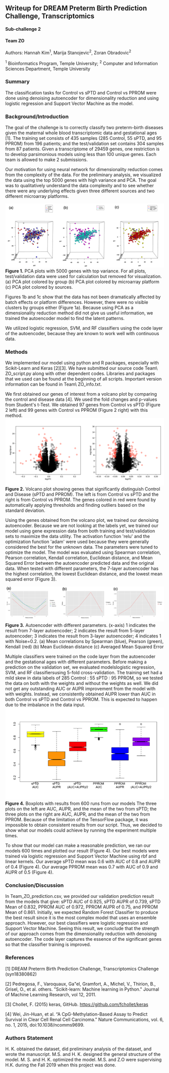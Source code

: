 <h2> Writeup for DREAM Preterm Birth Prediction Challenge, Transcriptomics </h2>
<h4>Sub-challenge 2</h4>
<h4> Team ZO </h4>

Authors: Hannah Kim<sup>1</sup>, Marija Stanojevic<sup>2</sup>, Zoran Obradovic<sup>2</sup>

<sup>1</sup> Bioinformatics Program, Temple University; <sup>2</sup> Computer and Information Sciences Department, Temple University


<h3> Summary </h3>

The classification tasks for Control vs sPTD and Control vs PPROM were done using denoising autoencoder for dimensionality reduction and using logistic regression and Support Vector Machine as the model.

<h3> Background/Introduction </h3>

The goal of the challenge is to correctly classify two preterm-birth diseases given the maternal whole blood transcriptomic data and gestational ages [1]. The training set consists of 435 samples (285 Control, 55 sPTD, and 95 PPROM) from 196 patients; and the test/validation set contains 304 samples from 87 patients. Given a transcriptome of 29459 genes, one restriction is to develop parsimonious models using less than 100 unique genes. Each team is allowed to make 2 submissions.

Our motivation for using neural network for dimensionality reduction comes from the complexity of the data. For the preliminary analysis, we visualized the data using the top 5000 genes with high variance and PCA. The goal was to qualitatively understand the data complexity and to see whether there were any underlying effects given three different sources and two different microarray platforms.

![Figure 1.](fig1.png)
**Figure 1.** PCA plots with 5000 genes with top variance. For all plots, test/validation data were used for calculation but removed for visualization. (a) PCA plot colored by group (b) PCA plot colored by microarray platform (c) PCA plot colored by sources.

Figures 1b and 1c show that the data has not been dramatically affected by batch effects or platform differences. However, there were no visible clusters by groups either (Figure 1a). Because using PCA as a dimensionality reduction method did not give us useful information, we trained the autoencoder model to find the latent patterns.

We utilized logistic regression, SVM, and RF classifiers using the code layer of the autoencoder, because they are known to work well with continuous data.

<h3> Methods </h3>

We implemented our model using python and R packages, especially with Scikit-Learn and Keras [2][3]. We have submitted our source code Team\ ZO_script.py along with other dependent codes. Libraries and packages that we used can be found at the beginning of all scripts. Important version information can be found in Team\ ZO_info.txt.

We first obtained our genes of interest from a volcano plot by comparing the control and disease data [4]. We used the fold changes and p-values from Student's t-Test. We obtained 97 genes from Control vs sPTD (Figure 2 left) and 99 genes with Control vs PPROM (Figure 2 right) with this method.
![Figure 2.](fig2.png)
**Figure 2.** Volcano plot showing genes that significantly distinguish Control and Disease (sPTD and PPROM). The left is from Control vs sPTD and the right is from Control vs PPROM. The genes colored in red were found by automatically applying thresholds and finding outliers based on the standard deviation.

Using the genes obtained from the volcano plot, we trained our denoising autoencoder. Because we are not looking at the labels yet, we trained our model using gene expression data from both training and test/validation sets to maximize the data utility. The activation function 'relu' and the optimization function 'adam' were used because they were generally considered the best for the unknown data. The parameters were tuned to optimize the model. The model was evaluated using Spearman correlation, Pearson correlation, Kendall correlation, Euclidean distance, and Mean Squared Error between the autoencoder predicted data and the original data. When tested with different parameters, the 7-layer autoencoder has the highest correlation, the lowest Euclidean distance, and the lowest mean squared error (Figure 3).

![Figure 3.](fig3.png)
**Figure 3.** Autoencoder with different parameters. (x-axis) 1 indicates the result from 7-layer autoencoder; 2 indicates the result from 5-layer autoencoder; 3 indicates the result from 3-layer autoencoder; 4 indicates 1 with Noise=0.2. (a) Mean correlations by Spearman (blue), Pearson (green), Kendall (red) (b) Mean Euclidean distance (c) Averaged Mean Squared Error

Multiple classifiers were trained on the code layer from the autoencoder and the gestational ages with different parameters. Before making a prediction on the validation set, we evaluated modelslogistic regression, SVM, and RF classifiersusing 5-fold cross-validation. The training set had a mild skew in data labels of 285 Control : 55 sPTD : 95 PPROM, so we tested the data on both with the weights and without the weights as well. We did not get any outstanding AUC or AUPR improvement from the model with with weights. Instead, we consistently obtained AUPR lower than AUC in both Control vs sPTD and Control vs PPROM. This is expected to happen due to the imbalance in the data input.
![Figure 4.](fig4.png)
**Figure 4.** Boxplots with results from 600 runs from our models The three plots on the left are AUC, AUPR, and the mean of the two from sPTD; the three plots on the right are AUC, AUPR, and the mean of the two from PPROM.
Because of the limitation of the TensorFlow package, it was impossible to obtain consistent results from our script. Thus, we decided to show what our models could achieve by running the experiment multiple times.

To show that our model can make a reasonable prediction, we ran our models 600 times and plotted our result (Figure 4). Our best models were trained via logistic regression and Support Vector Machine using rbf and linear kernels. Our average sPTD mean was 0.6 with AUC of 0.8 and AUPR of 0.4 (Figure 4). Our average PPROM mean was 0.7 with AUC of 0.9 and AUPR of 0.5 (Figure 4).

<h3> Conclusion/Discussion </h3>

In Team_ZO_prediction.csv, we provided our validation prediction result from the models that give: sPTD AUC of 0.925, sPTD AUPR of 0.739, sPTD Mean of 0.832, PPROM AUC of 0.972, PPROM AUPR of 0.75, and PPROM Mean of 0.861. Initially, we expected Random Forest Classifier to produce the best result since it is the most complex model that uses an ensemble approach. However, our best classifiers were logistic regression and Support Vector Machine. Seeing this result, we conclude that the strength of our approach comes from the dimensionality reduction with denoising autoencoder. The code layer captures the essence of the significant genes so that the classifier training is improved.

<h3> References </h3>

[1] DREAM Preterm Birth Prediction Challenge, Transcriptomics Challenge (syn18380862)

[2] Pedregosa, F., Varoquaux, Ga"el, Gramfort, A., Michel, V., Thirion, B., Grisel, O., et al. others. "Scikit-learn: Machine learning in Python." Journal of Machine Learning Research, vol 12, 2011.

[3] Chollet, F. (2015) keras, GitHub. https://github.com/fchollet/keras

[4] Wei, Jin-Huan, et al. “A CpG-Methylation-Based Assay to Predict Survival in Clear Cell Renal Cell Carcinoma.” Nature Communications, vol. 6, no. 1, 2015, doi:10.1038/ncomms9699.

<h3> Authors Statement </h3>

H. K. obtained the dataset, did preliminary analysis of the dataset, and wrote the manuscript. M.S. and H. K. designed the general structure of the model. M. S. and H. K. optimized the model. M.S. and Z.O were supervising H.K. during the Fall 2019 when this project was done.
